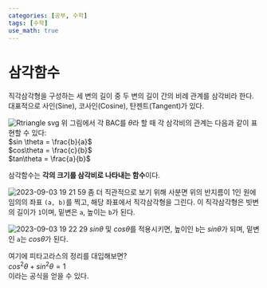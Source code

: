 ```yaml
---
categories: [공부, 수학]
tags: [수학]
use_math: true
---
```

# 삼각함수
직각삼각형을 구성하는 세 변의 길이 중 두 변의 길이 간의 비례 관계를 삼각비라 한다.
대표적으로 사인(Sine), 코사인(Cosine), 탄젠트(Tangent)가 있다.

![Rtriangle svg](https://github.com/Time-of/Time-of.github.io/assets/83389425/9e4e0df2-cf95-415f-b8c9-bcd0e4968a5b)
위 그림에서 각 BAC를 $\theta$라 할 때
각 삼각비의 관계는 다음과 같이 표현할 수 있다:  
$sin \theta = \frac{b}{a}$  
$cos\theta = \frac{c}{b}$  
$tan\theta = \frac{a}{b}$  
  
삼각함수는 **각의 크기를 삼각비로 나타내는 함수**이다.

![2023-09-03 19 21 59](https://github.com/Time-of/Time-of.github.io/assets/83389425/e7cc8648-80b0-4927-a120-de0b742cb61f)
좀 더 직관적으로 보기 위해 사분면 위의 반지름이 1인 원에 임의의 좌표 `(a, b)`를 찍고, 해당 좌표에서 직각삼각형을 그린다.
이 직각삼각형은 빗변의 길이가 `1`이며, 밑변은 `a`, 높이는 `b`가 된다.

![2023-09-03 19 22 29](https://github.com/Time-of/Time-of.github.io/assets/83389425/b4f31ede-1e52-4140-bd9c-74de27768c87)
$sin \theta$ 및 $cos \theta$를 적용시키면, 높이인 `b`는 $sin\theta$가 되며, 밑변인 `a`는 $cos\theta$가 된다.

여기에 피타고라스의 정리를 대입해보면?  
$cos^2\theta+sin^2\theta=1$  
이라는 공식을 얻을 수 있다.  


